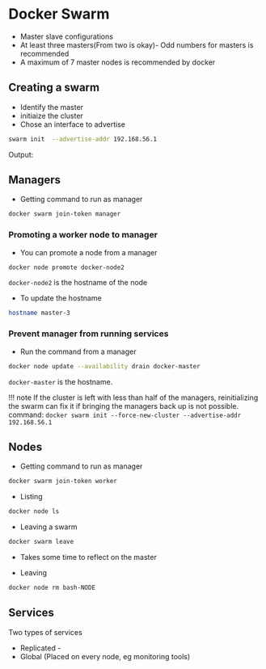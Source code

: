 # Docker Swarm

- Master slave configurations
- At least three masters(From two is okay)- Odd numbers for masters is recommended
- A maximum of 7 master nodes is recommended by docker

## Creating a swarm
- Identify the master
- initiaize the cluster
- Chose an interface to advertise


```bash title="bash"
swarm init  --advertise-addr 192.168.56.1
```
Output:


## Managers
- Getting command to run as manager
```bash title="bash-MANAGER1"
docker swarm join-token manager
```
 
### Promoting a worker node to manager

- You can promote a node from a manager 
```bash title="bash-MASTER"
docker node promote docker-node2
```
`docker-node2` is the hostname of the node

- To update the hostname
```bash  title="bash-NODE2"
hostname master-3
```

### Prevent manager from running services
- Run the command from a manager
```bash title="bash-MANAGER"
docker node update --availability drain docker-master

```
`docker-master` is the hostname.


!!! note
    If the cluster is left with less than half of the managers, reinitializing the swarm can fix it if bringing the managers back up is not possible.<br>
    command: `docker swarm init --force-new-cluster --advertise-addr 192.168.56.1`

## Nodes
- Getting command to run as manager
```bash title="bash-MANAGER"
docker swarm join-token worker
```

- Listing
```bash title="bash-MANAGER"
docker node ls 
```

- Leaving a swarm
```bash title="bash-NODE"
docker swarm leave
```
- Takes some time to reflect on the master 

- Leaving 
```bash title="bash-MASTER"
docker node rm bash-NODE
```

## Services

Two types of services

   - Replicated -
   - Global (Placed on every node, eg monitoring tools) 




